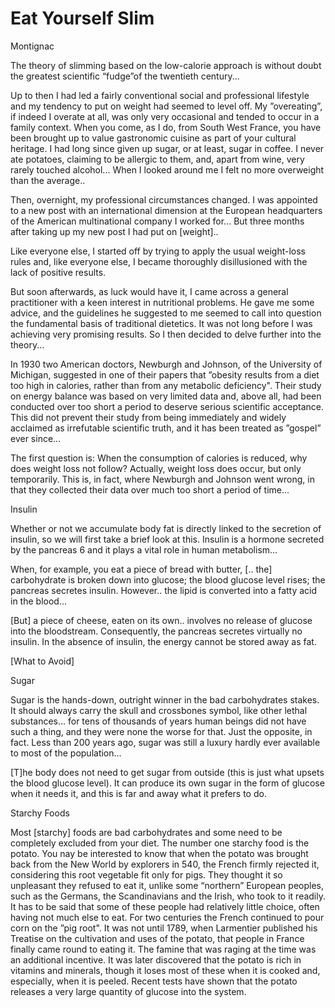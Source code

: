 # Eat Yourself Slim

Montignac

The theory of slimming based on the low-calorie approach is without
doubt the greatest scientific “fudge”of the twentieth century...

Up to then I had led a fairly conventional social and professional
lifestyle and my tendency to put on weight had seemed to level off. My
”overeating”, if indeed I overate at all, was only very occasional and
tended to occur in a family context. When you come, as I do, from
South West France, you have been brought up to value gastronomic
cuisine as part of your cultural heritage. I had long since given up
sugar, or at least, sugar in coffee. I never ate potatoes, claiming to
be allergic to them, and, apart from wine, very rarely touched
alcohol... When I looked around me I felt no more overweight than the
average..

Then, overnight, my professional circumstances changed. I was
appointed to a new post with an international dimension at the
European headquarters of the American multinational company I worked
for... But three months after taking up my new post I had put on
[weight]..

Like everyone else, I started off by trying to apply the usual
weight-loss rules and, like everyone else, I became thoroughly
disillusioned with the lack of positive results.

But soon afterwards, as luck would have it, I came across a general
practitioner with a keen interest in nutritional problems. He gave me
some advice, and the guidelines he suggested to me seemed to call into
question the fundamental basis of traditional dietetics.  It was not
long before I was achieving very promising results. So I then decided
to delve further into the theory...

In 1930 two American doctors, Newburgh and Johnson, of the University
of Michigan, suggested in one of their papers that ”obesity results
from a diet too high in calories, rather than from any metabolic
deficiency". Their study on energy balance was based on very limited
data and, above all, had been conducted over too short a period to
deserve serious scientific acceptance. This did not prevent their
study from being immediately and widely acclaimed as irrefutable
scientific truth, and it has been treated as ”gospel” ever since...

The first question is: When the consumption of calories is reduced,
why does weight loss not follow? Actually, weight loss does occur, but
only temporarily. This is, in fact, where Newburgh and Johnson went
wrong, in that they collected their data over much too short a period
of time...

Insulin

Whether or not we accumulate body fat is directly linked to the
secretion of insulin, so we will first take a brief look at
this. Insulin is a hormone secreted by the pancreas 6 and it plays a
vital role in human metabolism...

When, for example, you eat a piece of bread with butter, [.. the]
carbohydrate is broken down into glucose; the blood glucose level
rises; the pancreas secretes insulin. However.. the lipid is converted
into a fatty acid in the blood...

[But] a piece of cheese, eaten on its own..  involves no release of
glucose into the bloodstream. Consequently, the pancreas secretes
virtually no insulin. In the absence of insulin, the energy cannot be
stored away as fat.

[What to Avoid]

Sugar

Sugar is the hands-down, outright winner in the bad carbohydrates
stakes. It should always carry the skull and crossbones symbol, like
other lethal substances... for tens of thousands of years human beings
did not have such a thing, and they were none the worse for that. Just
the opposite, in fact.  Less than 200 years ago, sugar was still a
luxury hardly ever available to most of the population...

[T]he body does not need to get sugar from outside (this is just what
upsets the blood glucose level). It can produce its own sugar in the
form of glucose when it needs it, and this is far and away what it
prefers to do.

<a name='potato'/>

Starchy Foods

Most [starchy] foods are bad carbohydrates and some need to be
completely excluded from your diet. The number one starchy food is the
potato. You nay be interested to know that when the potato was brought
back from the New World by explorers in 540, the French firmly
rejected it, considering this root vegetable fit only for pigs. They
thought it so unpleasant they refused to eat it, unlike some
“northern” European peoples, such as the Germans, the Scandinavians
and the Irish, who took to it readily. It has to be said that some of
these people had relatively little choice, often having not much else
to eat.  For two centuries the French continued to pour corn on the
”pig root". It was not until 1789, when Larmentier published his
Treatise on the cultivation and uses of the potato, that people in
France finally came round to eating it.  The famine that was raging at
the time was an additional incentive. It was later discovered that the
potato is rich in vitamins and minerals, though it loses most of these
when it is cooked and, especially, when it is peeled. Recent tests
have shown that the potato releases a very large quantity of glucose
into the system.
